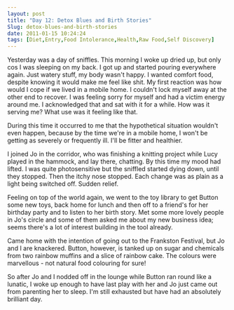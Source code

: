 ```yaml
---
layout: post
title: "Day 12: Detox Blues and Birth Stories"
Slug: detox-blues-and-birth-stories
date: 2011-01-15 10:24:24
tags: [Diet,Entry,Food Intolerance,Health,Raw Food,Self Discovery]
---
```

Yesterday was a day of sniffles. This morning I woke up dried up, but only cos I was sleeping on my back. I got up and started pouring everywhere again. Just watery stuff, my body wasn't happy. I wanted comfort food, despite knowing it would make me feel like shit. My first reaction was how would I cope if we lived in a mobile home. I couldn't lock myself away at the other end to recover. I was feeling sorry for myself and had a victim energy around me. I acknowledged that and sat with it for a while. How was it serving me? What use was it feeling like that.

During this time it occurred to me that the hypothetical situation wouldn't even happen, because by the time we're in a mobile home, I won't be getting as severely or frequently ill. I'll be fitter and healthier.

I joined Jo in the corridor, who was finishing a knitting project while Lucy played in the hammock, and lay there, chatting. By this time my mood had lifted. I was quite photosensitive but the sniffled started dying down, until they stopped. Then the itchy nose stopped. Each change was as plain as a light being switched off. Sudden relief.

Feeling on top of the world again, we went to the toy library to get Button some new toys, back home for lunch and then off to a friend's for her birthday party and to listen to her birth story. Met some more lovely people in Jo's circle and some of them asked me about my new business idea; seems there's a lot of interest building in the tool already.

Came home with the intention of going out to the Frankston Festival, but Jo and I are knackered. Button, however, is tanked up on sugar and chemicals from two rainbow muffins and a slice of rainbow cake. The colours were marvellous - not natural food colouring for sure!

So after Jo and I nodded off in the lounge while Button ran round like a lunatic, I woke up enough to have last play with her and Jo just came out from parenting her to sleep. I'm still exhausted but have had an absolutely brilliant day.
